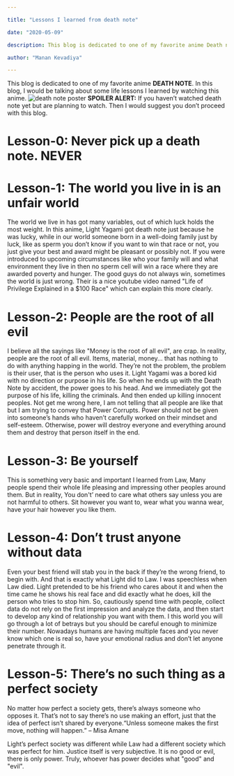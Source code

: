 ```yaml
---

title: "Lessons I learned from death note"

date: "2020-05-09"

description: This blog is dedicated to one of my favorite anime Death note

author: "Manan Kevadiya"

---
```

This blog is dedicated to one of my favorite anime **DEATH NOTE**. In this blog, I would be talking about some life lessons I learned by watching this anime.
![death note poster](https://imgix.ranker.com/collection_img/1/2645/original/death-note-u5?w=751&h=271&fm=pjpg&fit=crop&q=50)
**SPOILER ALERT:** If you haven’t watched death note yet but are planning to watch. Then I would suggest you don’t proceed with this blog.
# Lesson-0: Never pick up a death note. NEVER
# Lesson-1: The world you live in is an unfair world
The world we live in has got many variables, out of which luck holds the most weight.
In this anime, Light Yagami got death note just because he was lucky, while in our world someone born in a well-doing family just by luck, like as sperm you don’t know if you want to win that race or not, you just give your best and award might be pleasant or possibly not. If you were introduced to upcoming circumstances like who your family will and what environment they live in then no sperm cell will win a race where they are awarded poverty and hunger.
The good guys do not always win, sometimes the world is just wrong.
Their is a nice youtube video named "Life of Privilege Explained in a $100 Race" which can explain this more clearly.
# Lesson-2: People are the root of all evil
I believe all the sayings like "Money is the root of all evil", are crap. In reality, people are the root of all evil.
Items, material, money… that has nothing to do with anything happing in the world. They’re not the problem, the problem is their user, that is the person who uses it.
Light Yagami was a bored kid with no direction or purpose in his life. So when he ends up with the Death Note by accident, the power goes to his head. And we immediately got the purpose of his life, killing the criminals. And then ended up killing innocent peoples.
Not get me wrong here, I am not telling that all people are like that but I am trying to convey that Power Corrupts.
Power should not be given into someone’s hands who haven’t carefully worked on their mindset and self-esteem. Otherwise, power will destroy everyone and everything around them and destroy that person itself in the end.

# Lesson-3: Be yourself
This is something very basic and important I learned from Law, Many people spend their whole life pleasing and impressing other peoples around them.
But in reality, You don't’ need to care what others say unless you are not harmful to others. Sit however you want to, wear what you wanna wear, have your hair however you like them.

# Lesson-4: Don’t trust anyone without data
Even your best friend will stab you in the back if they’re the wrong friend, to begin with. And that is exactly what Light did to Law. I was speechless when Law died. Light pretended to be his friend who cares about it and when the time came he shows his real face and did exactly what he does, kill the person who tries to stop him.
So, cautiously spend time with people, collect data do not rely on the first impression and analyze the data, and then start to develop any kind of relationship you want with them.
I this world you will go through a lot of betrays but you should be careful enough to minimize their number. Nowadays humans are having multiple faces and you never know which one is real so, have your emotional radius and don’t let anyone penetrate through it.

# Lesson-5: There’s no such thing as a perfect society
No matter how perfect a society gets, there’s always someone who opposes it. That’s not to say there’s no use making an effort, just that the idea of perfect isn’t shared by everyone.“Unless someone makes the first move, nothing will happen.” – Misa Amane


Light’s perfect society was different while Law had a different society which was perfect for him.
Justice itself is very subjective. It is no good or evil, there is only power. Truly, whoever has power decides what "good" and "evil".
